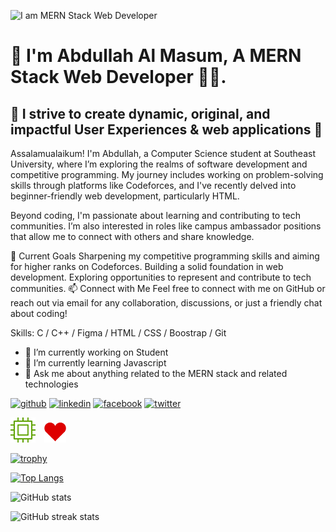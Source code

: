 ![I am MERN Stack Web Developer](https://camo.githubusercontent.com/013279acf1abe127e693ea39c0a868a97c0b15057305136f449107543e4d48fd/68747470733a2f2f7331332e67696679752e636f6d2f696d616765732f5343757a782e676966)

# 🚀 I'm Abdullah Al Masum, A MERN Stack Web Developer 👨‍💻. 
## 🚀 I strive to create dynamic, original, and impactful User Experiences & web applications 🚀


Assalamualaikum! I'm Abdullah, a Computer Science student at Southeast University, where I’m exploring the realms of software development and competitive programming. My journey includes working on problem-solving skills through platforms like Codeforces, and I've recently delved into beginner-friendly web development, particularly HTML.

Beyond coding, I'm passionate about learning and contributing to tech communities. I’m also interested in roles like campus ambassador positions that allow me to connect with others and share knowledge.

🌱 Current Goals
Sharpening my competitive programming skills and aiming for higher ranks on Codeforces.
Building a solid foundation in web development.
Exploring opportunities to represent and contribute to tech communities.
📫 Connect with Me
Feel free to connect with me on GitHub or reach out via email for any collaboration, discussions, or just a friendly chat about coding!



Skills: C / C++ / Figma / HTML / CSS / Boostrap / Git

- 🔭 I’m currently working on Student 
- 🌱 I’m currently learning Javascript 
- 💬 Ask me about anything related to the MERN stack and related technologies 


[<img src='https://cdn.jsdelivr.net/npm/simple-icons@3.0.1/icons/github.svg' alt='github' height='40'>](https://github.com/abdullah-621)  [<img src='https://cdn.jsdelivr.net/npm/simple-icons@3.0.1/icons/linkedin.svg' alt='linkedin' height='40'>](https://www.linkedin.com/in/abdullahalmasum621/)  [<img src='https://cdn.jsdelivr.net/npm/simple-icons@3.0.1/icons/facebook.svg' alt='facebook' height='40'>](https://www.facebook.com/abdullahalmasum.621)  [<img src='https://cdn.jsdelivr.net/npm/simple-icons@3.0.1/icons/twitter.svg' alt='twitter' height='40'>](https://twitter.com/abdullah__621)  

<a href='https://docs.github.com/en/developers'><img src='https://raw.githubusercontent.com/acervenky/animated-github-badges/master/assets/devbadge.gif' width='40' height='40'></a> <a href='https://docs.github.com/en/github/supporting-the-open-source-community-with-github-sponsors'><img src='https://raw.githubusercontent.com/acervenky/animated-github-badges/master/assets/sponsorbadge.gif' width='35' height='35'></a> 

[![trophy](https://github-profile-trophy.vercel.app/?username=abdullah-621)](https://github.com/ryo-ma/github-profile-trophy)

[![Top Langs](https://github-readme-stats.vercel.app/api/top-langs/?username=abdullah-621)](https://github.com/anuraghazra/github-readme-stats)

![GitHub stats](https://github-readme-stats.vercel.app/api?username=abdullah-621&show_icons=true)  

![GitHub streak stats](https://streak-stats.demolab.com/?user=abdullah-621)  

